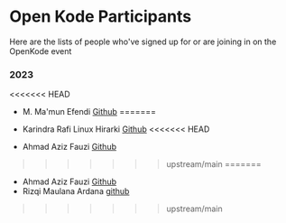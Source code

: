 # Open Kode Participants

Here are the lists of people who've signed up for or are joining in on the OpenKode event

### 2023
<<<<<<< HEAD
- M. Ma'mun Efendi [Github](https://github.com/efendi7)
=======
- Karindra Rafi Linux Hirarki [Github](https://github.com/karindralinux)
<<<<<<< HEAD

- Ahmad Aziz Fauzi [Github](https://github.com/Raturu0)
>>>>>>> upstream/main
=======
- Ahmad Aziz Fauzi [Github](https://github.com/Raturu0)
- Rizqi Maulana Ardana [github](https://github.com/Maulana07Go)
>>>>>>> upstream/main
